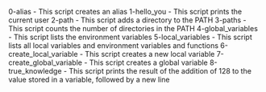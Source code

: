 0-alias - This script creates an alias
1-hello_you - This script prints the current user
2-path - This script adds a directory to the PATH
3-paths - This script counts the number of directories in the PATH
4-global_variables - This script lists the environment variables
5-local_variables - This script lists all local variables and environment variables and functions
6-create_local_variable - This script creates a new local variable
7-create_global_variable - This script creates a global variable
8-true_knowledge - This script prints the result of the addition of 128 to the value stored in a variable, followed by a new line
